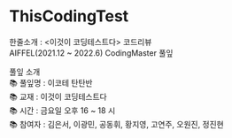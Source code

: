# ThisCodingTest

한줄소개 : <이것이 코딩테스트다> 코드리뷰  
AIFFEL(2021.12 ~ 2022.6) CodingMaster 풀잎  

풀잎 소개  
📚 풀잎명 : 이코테 탄탄반  
📚 교재 : 이것이 코딩테스트다  
📚 시간 : 금요일 오후 16 ~ 18 시    
📚 참여자 : 김은서, 이광민, 공동휘, 황지영, 고연주, 오원진, 정진현   

